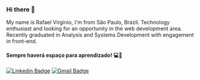 ### Hi there 👋

My name is Rafael Virginio, I'm from São Paulo, Brazil. Technology enthusiast and looking for an opportunity in the web development area. Recently graduated in Analysis and Systems Development with engagement in front-end.


#### Sempre haverá espaço para aprendizado! 💻💭

[![Linkedin Badge](https://img.shields.io/badge/-Rafael%20Virginio-2372cc?style=flat-square&logo=Linkedin&logoColor=white&link=https://www.linkedin.com/in/rafael-virg%C3%ADnio-da-silva-288a8468/)](https://www.linkedin.com/in/rafael-virg%C3%ADnio-da-silva-288a8468/) 
[![Gmail Badge](https://img.shields.io/badge/-rafael5845@gmail.com-2372cc?style=flat-square&logo=Gmail&logoColor=white&link=mailto:rafael5845@gmail.com)](mailto:rafael5845@gmail.com)

